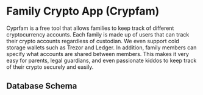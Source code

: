 # Family Crypto App (Crypfam)

Cyprfam is a free tool that allows families to keep track of different cryptocurrency accounts. Each family is made up of users that can track their crypto accounts regardless of custodian. We even support cold storage wallets such as Trezor and Ledger. In addition, family members can specify what accounts are shared between members. This makes it very easy for parents, legal guardians, and even passionate kiddos to keep track of their crypto securely and easily. 



## Database Schema
